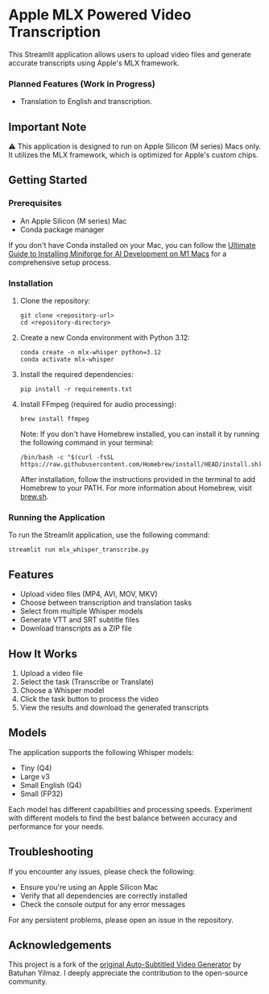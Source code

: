 # Apple MLX Powered Video Transcription

This Streamlit application allows users to upload video files and generate accurate transcripts using Apple's MLX framework.
### Planned Features (Work in Progress)

- Translation to English and transcription.

## Important Note

⚠️ This application is designed to run on Apple Silicon (M series) Macs only. It utilizes the MLX framework, which is optimized for Apple's custom chips.

## Getting Started

### Prerequisites

- An Apple Silicon (M series) Mac
- Conda package manager

If you don't have Conda installed on your Mac, you can follow the [Ultimate Guide to Installing Miniforge for AI Development on M1 Macs](https://www.rayfernando.ai/ultimate-guide-installing-miniforge-ai-development-m1-macs) for a comprehensive setup process.

### Installation

1. Clone the repository:
   ```
   git clone <repository-url>
   cd <repository-directory>
   ```

2. Create a new Conda environment with Python 3.12:
   ```
   conda create -n mlx-whisper python=3.12
   conda activate mlx-whisper
   ```

3. Install the required dependencies:
   ```
   pip install -r requirements.txt
   ```

4. Install FFmpeg (required for audio processing):
   ```
   brew install ffmpeg
   ```

   Note: If you don't have Homebrew installed, you can install it by running the following command in your terminal:
   ```
   /bin/bash -c "$(curl -fsSL https://raw.githubusercontent.com/Homebrew/install/HEAD/install.sh)"
   ```
   
   After installation, follow the instructions provided in the terminal to add Homebrew to your PATH. For more information about Homebrew, visit [brew.sh](https://brew.sh/).

### Running the Application

To run the Streamlit application, use the following command:

`streamlit run mlx_whisper_transcribe.py`


## Features

- Upload video files (MP4, AVI, MOV, MKV)
- Choose between transcription and translation tasks
- Select from multiple Whisper models
- Generate VTT and SRT subtitle files
- Download transcripts as a ZIP file

## How It Works

1. Upload a video file
2. Select the task (Transcribe or Translate)
3. Choose a Whisper model
4. Click the task button to process the video
5. View the results and download the generated transcripts

## Models

The application supports the following Whisper models:

- Tiny (Q4)
- Large v3
- Small English (Q4)
- Small (FP32)

Each model has different capabilities and processing speeds. Experiment with different models to find the best balance between accuracy and performance for your needs.


## Troubleshooting

If you encounter any issues, please check the following:

- Ensure you're using an Apple Silicon Mac
- Verify that all dependencies are correctly installed
- Check the console output for any error messages

For any persistent problems, please open an issue in the repository.


## Acknowledgements

This project is a fork of the [original Auto-Subtitled Video Generator](https://github.com/BatuhanYilmaz26/Auto-Subtitled-Video-Generator) by Batuhan Yilmaz. I deeply appreciate the contribution to the open-source community.
